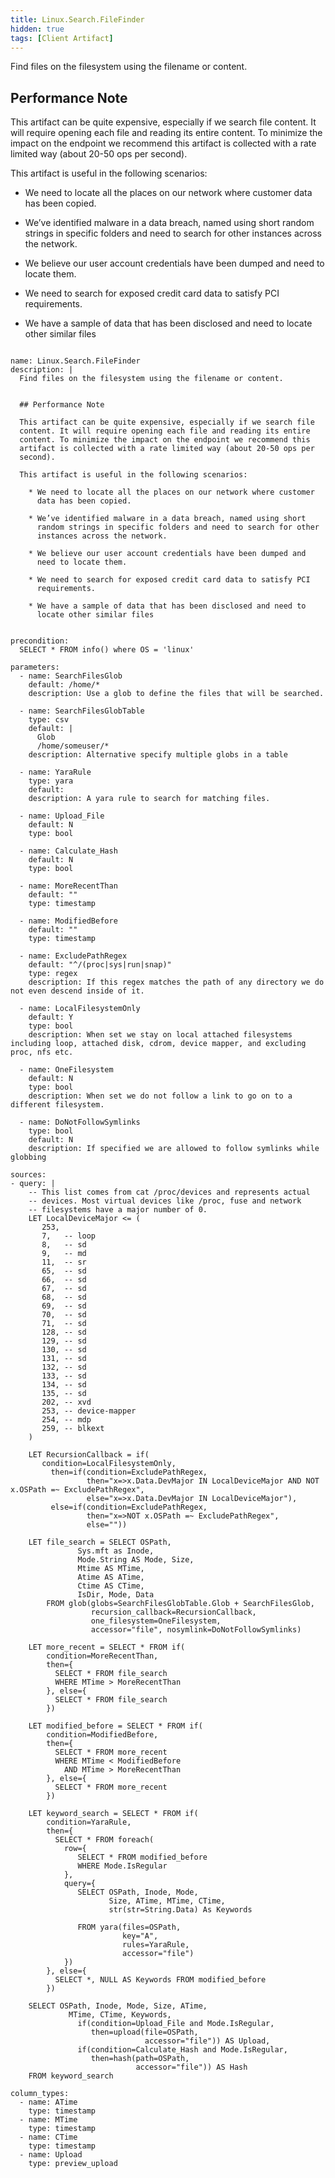 ```yaml
---
title: Linux.Search.FileFinder
hidden: true
tags: [Client Artifact]
---
```


Find files on the filesystem using the filename or content.


## Performance Note

This artifact can be quite expensive, especially if we search file
content. It will require opening each file and reading its entire
content. To minimize the impact on the endpoint we recommend this
artifact is collected with a rate limited way (about 20-50 ops per
second).

This artifact is useful in the following scenarios:

  * We need to locate all the places on our network where customer
    data has been copied.

  * We’ve identified malware in a data breach, named using short
    random strings in specific folders and need to search for other
    instances across the network.

  * We believe our user account credentials have been dumped and
    need to locate them.

  * We need to search for exposed credit card data to satisfy PCI
    requirements.

  * We have a sample of data that has been disclosed and need to
    locate other similar files


<pre><code class="language-yaml">
name: Linux.Search.FileFinder
description: |
  Find files on the filesystem using the filename or content.


  ## Performance Note

  This artifact can be quite expensive, especially if we search file
  content. It will require opening each file and reading its entire
  content. To minimize the impact on the endpoint we recommend this
  artifact is collected with a rate limited way (about 20-50 ops per
  second).

  This artifact is useful in the following scenarios:

    * We need to locate all the places on our network where customer
      data has been copied.

    * We’ve identified malware in a data breach, named using short
      random strings in specific folders and need to search for other
      instances across the network.

    * We believe our user account credentials have been dumped and
      need to locate them.

    * We need to search for exposed credit card data to satisfy PCI
      requirements.

    * We have a sample of data that has been disclosed and need to
      locate other similar files


precondition:
  SELECT * FROM info() where OS = 'linux'

parameters:
  - name: SearchFilesGlob
    default: /home/*
    description: Use a glob to define the files that will be searched.

  - name: SearchFilesGlobTable
    type: csv
    default: |
      Glob
      /home/someuser/*
    description: Alternative specify multiple globs in a table

  - name: YaraRule
    type: yara
    default:
    description: A yara rule to search for matching files.

  - name: Upload_File
    default: N
    type: bool

  - name: Calculate_Hash
    default: N
    type: bool

  - name: MoreRecentThan
    default: ""
    type: timestamp

  - name: ModifiedBefore
    default: ""
    type: timestamp

  - name: ExcludePathRegex
    default: "^/(proc|sys|run|snap)"
    type: regex
    description: If this regex matches the path of any directory we do not even descend inside of it.

  - name: LocalFilesystemOnly
    default: Y
    type: bool
    description: When set we stay on local attached filesystems including loop, attached disk, cdrom, device mapper, and excluding proc, nfs etc.

  - name: OneFilesystem
    default: N
    type: bool
    description: When set we do not follow a link to go on to a different filesystem.

  - name: DoNotFollowSymlinks
    type: bool
    default: N
    description: If specified we are allowed to follow symlinks while globbing

sources:
- query: |
    -- This list comes from cat /proc/devices and represents actual
    -- devices. Most virtual devices like /proc, fuse and network
    -- filesystems have a major number of 0.
    LET LocalDeviceMajor <= (
       253,
       7,   -- loop
       8,   -- sd
       9,   -- md
       11,  -- sr
       65,  -- sd
       66,  -- sd
       67,  -- sd
       68,  -- sd
       69,  -- sd
       70,  -- sd
       71,  -- sd
       128, -- sd
       129, -- sd
       130, -- sd
       131, -- sd
       132, -- sd
       133, -- sd
       134, -- sd
       135, -- sd
       202, -- xvd
       253, -- device-mapper
       254, -- mdp
       259, -- blkext
    )

    LET RecursionCallback = if(
       condition=LocalFilesystemOnly,
         then=if(condition=ExcludePathRegex,
                 then="x=>x.Data.DevMajor IN LocalDeviceMajor AND NOT x.OSPath =~ ExcludePathRegex",
                 else="x=>x.Data.DevMajor IN LocalDeviceMajor"),
         else=if(condition=ExcludePathRegex,
                 then="x=>NOT x.OSPath =~ ExcludePathRegex",
                 else=""))

    LET file_search = SELECT OSPath,
               Sys.mft as Inode,
               Mode.String AS Mode, Size,
               Mtime AS MTime,
               Atime AS ATime,
               Ctime AS CTime,
               IsDir, Mode, Data
        FROM glob(globs=SearchFilesGlobTable.Glob + SearchFilesGlob,
                  recursion_callback=RecursionCallback,
                  one_filesystem=OneFilesystem,
                  accessor="file", nosymlink=DoNotFollowSymlinks)

    LET more_recent = SELECT * FROM if(
        condition=MoreRecentThan,
        then={
          SELECT * FROM file_search
          WHERE MTime > MoreRecentThan
        }, else={
          SELECT * FROM file_search
        })

    LET modified_before = SELECT * FROM if(
        condition=ModifiedBefore,
        then={
          SELECT * FROM more_recent
          WHERE MTime < ModifiedBefore
            AND MTime > MoreRecentThan
        }, else={
          SELECT * FROM more_recent
        })

    LET keyword_search = SELECT * FROM if(
        condition=YaraRule,
        then={
          SELECT * FROM foreach(
            row={
               SELECT * FROM modified_before
               WHERE Mode.IsRegular
            },
            query={
               SELECT OSPath, Inode, Mode,
                      Size, ATime, MTime, CTime,
                      str(str=String.Data) As Keywords

               FROM yara(files=OSPath,
                         key="A",
                         rules=YaraRule,
                         accessor="file")
            })
        }, else={
          SELECT *, NULL AS Keywords FROM modified_before
        })

    SELECT OSPath, Inode, Mode, Size, ATime,
             MTime, CTime, Keywords,
               if(condition=Upload_File and Mode.IsRegular,
                  then=upload(file=OSPath,
                              accessor="file")) AS Upload,
               if(condition=Calculate_Hash and Mode.IsRegular,
                  then=hash(path=OSPath,
                            accessor="file")) AS Hash
    FROM keyword_search

column_types:
  - name: ATime
    type: timestamp
  - name: MTime
    type: timestamp
  - name: CTime
    type: timestamp
  - name: Upload
    type: preview_upload

</code></pre>

